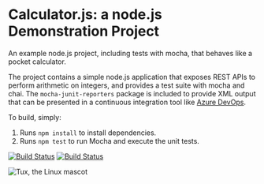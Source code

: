 Calculator.js: a node.js Demonstration Project
==============================================
An example node.js project, including tests with mocha, that behaves like
a pocket calculator.

The project contains a simple node.js application that exposes REST APIs
to perform arithmetic on integers, and provides a test suite with mocha
and chai.  The `mocha-junit-reporters` package is included to provide XML
output that can be presented in a continuous integration tool like
[Azure DevOps](https://azure.com/devops).

To build, simply:

1. Runs `npm install` to install dependencies.
2. Runs `npm test` to run Mocha and execute the unit tests.

[![Build Status](https://dev.azure.com/davidgaulin-org/davidgaulin-org-test-project-m1/_apis/build/status/davidgaulin.calculator?branchName=master)](https://dev.azure.com/davidgaulin-org/davidgaulin-org-test-project-m1/_build/latest?definitionId=10&branchName=master)
[![Build Status](https://dev.azure.com/davidgaulin-org/davidgaulin-org-test-project-m1/_apis/build/status/davidgaulin.calculator?branchName=master)](https://dev.azure.com/davidgaulin-org/davidgaulin-org-test-project-m1/_build/latest?definitionId=10&branchName=master)


![Tux, the Linux mascot](https://dev.azure.com/davidgaulin-org/davidgaulin-org-test-project-m1/_apis/build/status/davidgaulin.calculator?branchName=master)
